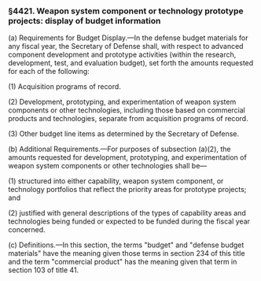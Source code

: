 ### §4421. Weapon system component or technology prototype projects: display of budget information ###

(a) Requirements for Budget Display.—In the defense budget materials for any fiscal year, the Secretary of Defense shall, with respect to advanced component development and prototype activities (within the research, development, test, and evaluation budget), set forth the amounts requested for each of the following:

(1) Acquisition programs of record.

(2) Development, prototyping, and experimentation of weapon system components or other technologies, including those based on commercial products and technologies, separate from acquisition programs of record.

(3) Other budget line items as determined by the Secretary of Defense.

(b) Additional Requirements.—For purposes of subsection (a)(2), the amounts requested for development, prototyping, and experimentation of weapon system components or other technologies shall be—

(1) structured into either capability, weapon system component, or technology portfolios that reflect the priority areas for prototype projects; and

(2) justified with general descriptions of the types of capability areas and technologies being funded or expected to be funded during the fiscal year concerned.

(c) Definitions.—In this section, the terms "budget" and "defense budget materials" have the meaning given those terms in section 234 of this title and the term "commercial product" has the meaning given that term in section 103 of title 41.
